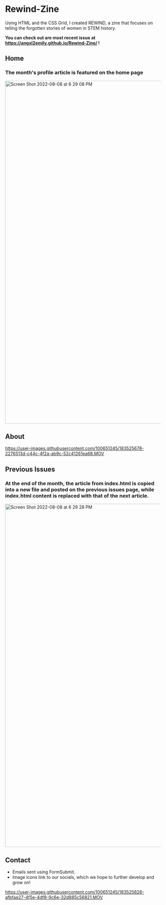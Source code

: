 # Rewind-Zine
Using HTML and the CSS Grid, I created REWIND, a zine that focuses on telling the forgotten stories of women in STEM history. 

**You can check out are most recent issue at https://angxl2emily.github.io/Rewind-Zine/ !**

## Home 
### The month's profile article is featured on the home page
<img width="1108" alt="Screen Shot 2022-08-08 at 6 29 08 PM" src="https://user-images.githubusercontent.com/100651245/183525468-57562442-2474-4fa6-887f-f9892dc49656.png">

## About
https://user-images.githubusercontent.com/100651245/183525678-2276513d-c44c-4f2a-ab9c-52c41261ea68.MOV


## Previous Issues
### At the end of the month, the article from index.html is copied into a new file and posted on the previous issues page, while index.html content is replaced with that of the next article.
<img width="1109" alt="Screen Shot 2022-08-08 at 6 29 28 PM" src="https://user-images.githubusercontent.com/100651245/183525489-b185fe58-ff42-4d75-b548-e2ee73d8cce6.png">


## Contact 

- Emails sent using FormSubmit.
- Image icons link to our socials, which we hope to further develop and grow on!

https://user-images.githubusercontent.com/100651245/183525826-afbfae27-4f5e-4df8-9c6e-32d885c56821.MOV


